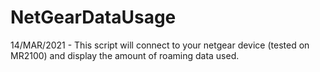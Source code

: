 # NetGearDataUsage
 14/MAR/2021 - This script will connect to your netgear device (tested on MR2100) and display the amount of roaming data used.
